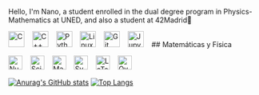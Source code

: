Hello, I'm Nano, a student enrolled in the dual degree program in Physics-Mathematics at UNED, and also a student at 42Madrid👋

<p align="left">
  <img src="https://cdn.simpleicons.org/c/00599C" height="32" alt="C" title="C" />
  &nbsp;&nbsp;
  <img src="https://cdn.simpleicons.org/cplusplus/00599C" height="32" alt="C++" title="C++" />
  &nbsp;&nbsp;
  <img src="https://cdn.simpleicons.org/python" height="32" alt="Python" title="Python" />
  &nbsp;&nbsp;
  <img src="https://cdn.simpleicons.org/linux" height="32" alt="Linux" title="Linux" />
  &nbsp;&nbsp;
  <img src="https://cdn.simpleicons.org/git" height="32" alt="Git" title="Git" />
   &nbsp;&nbsp;
  <img src="https://cdn.simpleicons.org/jupyter/F37626" height="32" alt="Jupyter Notebook" title="Jupyter Notebook" />
  &nbsp;&nbsp;
  ## Matemáticas y Física

<p align="left">
  <img src="https://cdn.simpleicons.org/numpy" height="28" alt="NumPy" title="NumPy" />
  &nbsp;&nbsp;
  <img src="https://cdn.simpleicons.org/scipy" height="28" alt="SciPy" title="SciPy" />
  &nbsp;&nbsp;
  <img src="https://cdn.simpleicons.org/matplotlib" height="28" alt="Matplotlib" title="Matplotlib" />
  &nbsp;&nbsp;
  <img src="https://cdn.simpleicons.org/sympy" height="28" alt="SymPy" title="SymPy" />
  &nbsp;&nbsp;
  <img src="https://cdn.simpleicons.org/latex" height="28" alt="LaTeX" title="LaTeX" />
  &nbsp;&nbsp;
  <img src="https://cdn.simpleicons.org/overleaf/47A141" height="28" alt="Overleaf" title="Overleaf" />
</p>

</p>

[![Anurag's GitHub stats](https://github-readme-stats.vercel.app/api?username=NanoHtz&theme=tokyonight)](https://github.com/anuraghazra/github-readme-stats)
[![Top Langs](https://github-readme-stats.vercel.app/api/top-langs/?username=NanoHtz&layout=donut&theme=radical)](https://github.com/anuraghazra/github-readme-stats)

